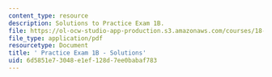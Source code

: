 ```yaml
---
content_type: resource
description: Solutions to Practice Exam 1B.
file: https://ol-ocw-studio-app-production.s3.amazonaws.com/courses/18-02-multivariable-calculus-fall-2007/6d5851e73048e1ef128d7ee0babaf783_prac1bsol.pdf
file_type: application/pdf
resourcetype: Document
title: ' Practice Exam 1B - Solutions'
uid: 6d5851e7-3048-e1ef-128d-7ee0babaf783
---
```


